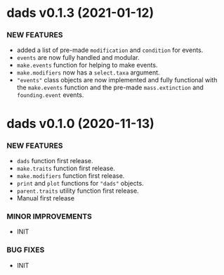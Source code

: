 dads v0.1.3 (2021-01-12) 
=========================

### NEW FEATURES
 
 * added a list of pre-made `modification` and `condition` for events.
 * `events` are now fully handled and modular.
 * `make.events` function for helping to make events.
 * `make.modifiers` now has a `select.taxa` argument.
 * `"events"` class objects are now implemented and fully functional with the `make.events` function and the pre-made `mass.extinction` and `founding.event` events.

dads v0.1.0 (2020-11-13) 
=========================

### NEW FEATURES
 
 * `dads` function first release.
 * `make.traits` function first release.
 * `make.modifiers` function first release.
 * `print` and `plot` functions for `"dads"` objects.
 * `parent.traits` utility function first release.
 * Manual first release

### MINOR IMPROVEMENTS

 * INIT

### BUG FIXES

 * INIT
